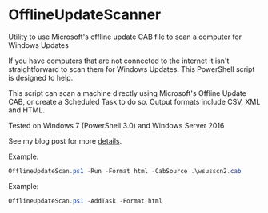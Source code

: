# OfflineUpdateScanner
Utility to use Microsoft's offline update CAB file to scan a computer for Windows Updates

If you have computers that are not connected to the internet it isn't straightforward to scan them for Windows Updates. This PowerShell script is designed to help.

This script can scan a machine directly using Microsoft's Offline Update CAB, or create a Scheduled Task to do so. Output formats include CSV, XML and HTML.

Tested on Windows 7 (PowerShell 3.0) and Windows Server 2016


See my blog post for more [details](https://carisbrookelabs.wordpress.com/2019/05/23/offline-windows-update-scans-using-powershell/).

Example:
```powershell
OfflineUpdateScan.ps1 -Run -Format html -CabSource .\wsusscn2.cab
```

Example:
```PowerShell
OfflineUpdateScan.ps1 -AddTask -Format html
```
